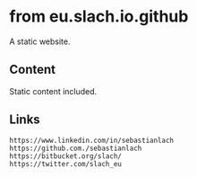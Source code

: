# from eu.slach.io.github

A static website.

## Content

Static content included.

## Links

```
https://www.linkedin.com/in/sebastianlach
https://github.com./sebastianlach
https://bitbucket.org/slach/
https://twitter.com/slach_eu
```
